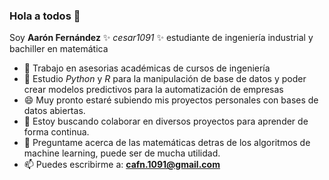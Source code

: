 ### Hola a todos 👋 


Soy **Aarón Fernández** ✨ _cesar1091_ ✨ estudiante de ingeniería industrial y bachiller en matemática

- 🔭 Trabajo en asesorias académicas de cursos de ingeniería 
- 🌱 Estudio _Python_ y _R_ para la manipulación de base de datos  y poder crear modelos predictivos para la automatización de empresas
- :smile: Muy pronto estaré subiendo mis proyectos personales con bases de datos abiertas.
- 👯 Estoy buscando colaborar en diversos proyectos para aprender de forma continua.
- 💬 Preguntame acerca de las matemáticas detras de los algoritmos de machine learning, puede ser de mucha utilidad.
- 📫 Puedes escribirme a: **cafn.1091@gmail.com**

